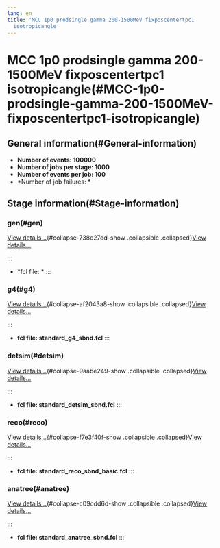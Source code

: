```yaml
---
lang: en
title: 'MCC 1p0 prodsingle gamma 200-1500MeV fixposcentertpc1
  isotropicangle'
---
```




MCC 1p0 prodsingle gamma 200-1500MeV fixposcentertpc1 isotropicangle(#MCC-1p0-prodsingle-gamma-200-1500MeV-fixposcentertpc1-isotropicangle)
============================================================================================================================================================



General information(#General-information) 
----------------------------------------------------------

-   **Number of events: 100000**
-   **Number of jobs per stage: 1000**
-   **Number of events per job: 100**
-   \*Number of job failures: \*



Stage information(#Stage-information) 
------------------------------------------------------



### gen(#gen) 

[View details\...](#){#collapse-738e27dd-show .collapsible
.collapsed}[View details\...](#)

::: 
-   \*fcl file: \*
:::



### g4(#g4) 

[View details\...](#){#collapse-af2043a8-show .collapsible
.collapsed}[View details\...](#)

::: 
-   **fcl file: standard\_g4\_sbnd.fcl**
:::



### detsim(#detsim) 

[View details\...](#){#collapse-9aabe249-show .collapsible
.collapsed}[View details\...](#)

::: 
-   **fcl file: standard\_detsim\_sbnd.fcl**
:::



### reco(#reco) 

[View details\...](#){#collapse-f7e3f40f-show .collapsible
.collapsed}[View details\...](#)

::: 
-   **fcl file: standard\_reco\_sbnd\_basic.fcl**
:::



### anatree(#anatree) 

[View details\...](#){#collapse-c09cdd6d-show .collapsible
.collapsed}[View details\...](#)

::: 
-   **fcl file: standard\_anatree\_sbnd.fcl**
:::

